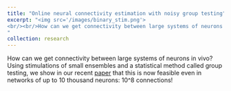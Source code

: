 ```yaml
---
title: "Online neural connectivity estimation with noisy group testing"
excerpt: "<img src='/images/binary_stim.png'>
<br/><br/>How can we get connectivity between large systems of neurons in vivo? Using stimulations of small ensembles and a statistical method called group testing, we show in our recent <a href='https://arxiv.org/abs/2007.13911'>paper</a> that this is now feasible even in networks of up to 10 thousand neurons: 10^8 connections!
"
collection: research
---
```


How can we get connectivity between large systems of neurons in vivo? Using stimulations of small ensembles and a statistical method called group testing, we show in our recent <a href='https://arxiv.org/abs/2007.13911'>paper</a> that this is now feasible even in networks of up to 10 thousand neurons: 10^8 connections!